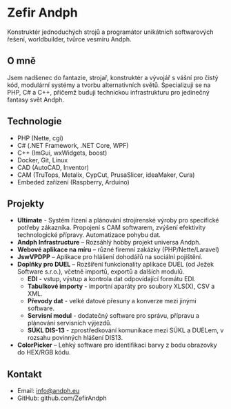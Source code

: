 # Zefir Andph
Konstruktér jednoduchých strojů a programátor unikátních softwarových řešení, worldbuilder, tvůrce vesmíru Andph.

## O mně
Jsem nadšenec do fantazie, strojař, konstruktér a vývojář s vášní pro čistý kód, modulární systémy a tvorbu alternativních světů. Specializuji se na PHP, C# a C++, přičemž buduji technickou infrastrukturu pro jedinečný fantasy svět Andph.

## Technologie
- PHP (Nette, cgi)
- C# (.NET Framework, .NET Core, WPF)
- C++ (ImGui, wxWidgets, boost)
- Docker, Git, Linux
- CAD (AutoCAD, Inventor)
- CAM (TruTops, Metalix, CypCut, PrusaSlicer, ideaMaker, Cura)
- Embeded zařízení (Raspberry, Arduino)

## Projekty
- **Ultimate** - Systém řízení a plánování strojírenské výroby pro specifické potřeby zákazníka. Propojení s CAM softwarem, zvýšení efektivity technologické přípravy. Automatizace pohybu dat.
- **Andph Infrastructure** – Rozsáhlý hobby projekt universa Andph.
- **Webové aplikace na míru** – různé firemní zakázky (PHP/Nette/Laravel)
- **JswVPDPP** – Aplikace pro hlášení dohodářů na sociální pojištění.
- **Doplňky pro DUEL** – Rozšíření funkcionality aplikace DUEL (od Ježek Software s.r.o.), včetně importů, exportů a dalších modulů.
  - **EDI** - vstup, výstup a kontrola dat odpovídající formátu EDI.
  - **Tabulkové importy** - importní aparáty pro soubory XLS(X), CSV a XML.
  - **Převody dat** - velké datové přesuny a konverze mezi jinými software.
  - **Servisní modul** - dodatečný software pro správu, přípravu a plánování servisních výjezdů.
  - **SÚKL DIS-13** - zprostředkování komunikace mezi SÚKL a DUELem, v rozsahu povinných hlášení DIS13.
- **ColorPicker** – Lehký software pro identifikaci barvy z bodu obrazovky do HEX/RGB kódu.

## Kontakt
* Email: info@andph.eu
* GitHub: github.com/ZefirAndph

